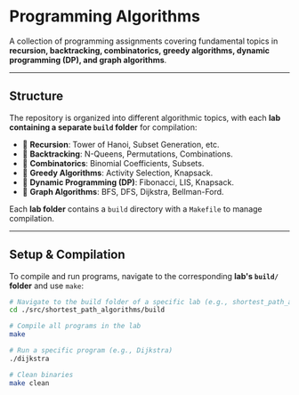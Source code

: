 # Programming Algorithms

A collection of programming assignments covering fundamental topics in **recursion, backtracking, combinatorics, greedy algorithms, dynamic programming (DP), and graph algorithms**.

---

## Structure

The repository is organized into different algorithmic topics, with each **lab containing a separate `build` folder** for compilation:

- 🔹 **Recursion**: Tower of Hanoi, Subset Generation, etc.
- 🔹 **Backtracking**: N-Queens, Permutations, Combinations.
- 🔹 **Combinatorics**: Binomial Coefficients, Subsets.
- 🔹 **Greedy Algorithms**: Activity Selection, Knapsack.
- 🔹 **Dynamic Programming (DP)**: Fibonacci, LIS, Knapsack.
- 🔹 **Graph Algorithms**: BFS, DFS, Dijkstra, Bellman-Ford.

Each **lab folder** contains a `build` directory with a `Makefile` to manage compilation.

---

## Setup & Compilation  

To compile and run programs, navigate to the corresponding **lab's `build/` folder** and use `make`:  

```bash
# Navigate to the build folder of a specific lab (e.g., shortest_path_algorithms)
cd ./src/shortest_path_algorithms/build

# Compile all programs in the lab
make

# Run a specific program (e.g., Dijkstra)
./dijkstra

# Clean binaries
make clean
```
